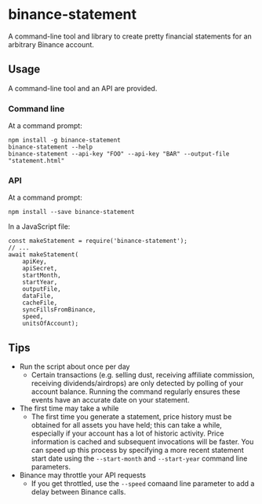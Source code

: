# binance-statement

A command-line tool and library to create pretty financial statements for an arbitrary Binance account.

## Usage

A command-line tool and an API are provided.

### Command line

At a command prompt:

    npm install -g binance-statement
    binance-statement --help
    binance-statement --api-key "FOO" --api-key "BAR" --output-file "statement.html"

### API

At a command prompt:

    npm install --save binance-statement

In a JavaScript file:

    const makeStatement = require('binance-statement');
    // ...
    await makeStatement(
        apiKey, 
        apiSecret, 
        startMonth, 
        startYear, 
        outputFile, 
        dataFile, 
        cacheFile, 
        syncFillsFromBinance, 
        speed, 
        unitsOfAccount);
    
## Tips

* Run the script about once per day
  * Certain transactions (e.g. selling dust, receiving affiliate commission, receiving dividends/airdrops) are
    only detected by polling of your account balance. Running the command regularly ensures these events have an
    accurate date on your statement.
* The first time may take a while
  * The first time you generate a statement, price history must be obtained for all assets you have held; this
    can take a while, especially if your account has a lot of historic activity. Price information is cached and
    subsequent invocations will be faster. You can speed up this process by specifying a more recent statement
    start date using the `--start-month` and `--start-year` command line parameters.
* Binance may throttle your API requests
  * If you get throttled, use the `--speed` comaand line parameter to add a delay between Binance calls.
